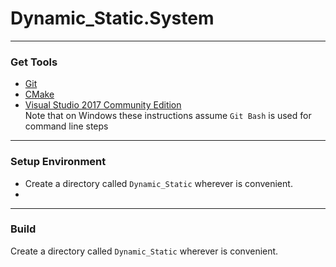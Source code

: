 
# Dynamic_Static.System
----------------------------------------------------------------
### Get Tools
* [Git](https://git-scm.com/)
* [CMake](https://cmake.org/)
* [Visual Studio 2017 Community Edition](https://visualstudio.microsoft.com/downloads/)  
Note that on Windows these instructions assume `Git Bash` is used for command line steps
  
----------------------------------------------------------------
### Setup Environment
* Create a directory called `Dynamic_Static` wherever is convenient.
* 

----------------------------------------------------------------
### Build

Create a directory called `Dynamic_Static` wherever is convenient.  

